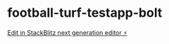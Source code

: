 # football-turf-testapp-bolt

[Edit in StackBlitz next generation editor ⚡️](https://stackblitz.com/~/github.com/shreyasbgr/football-turf-testapp-bolt)